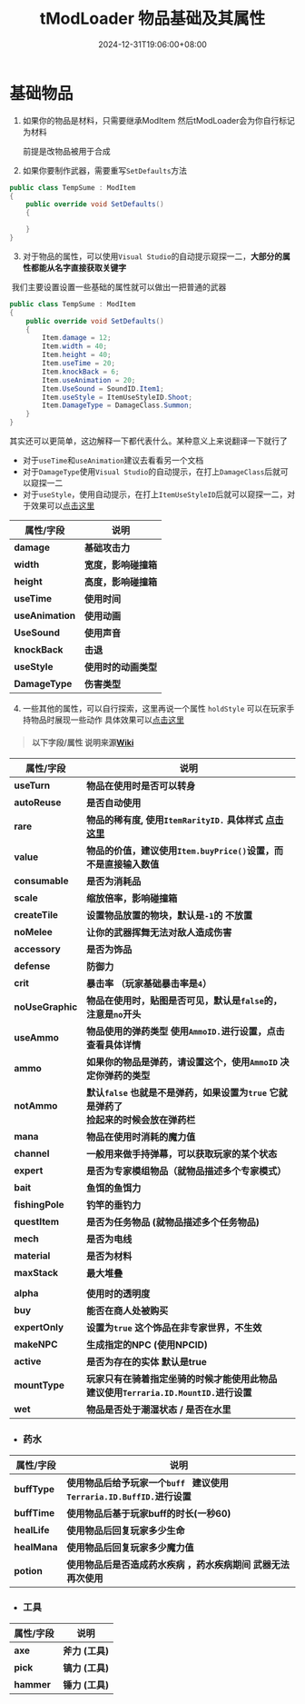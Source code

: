 ﻿---
title: "tModLoader 物品基础及其属性"
date: 2024-12-31T19:06:00+08:00
draft: false
tags: ["tModLoader"]
---
# 基础物品

1. 如果你的物品是材料，只需要继承ModItem 然后tModLoader会为你自行标记为材料

   前提是改物品被用于合成

2. 如果你要制作武器，需要重写`SetDefaults`方法

```cs
public class TempSume : ModItem
{
    public override void SetDefaults()
    {

    }
}
```

3. 对于物品的属性，可以使用`Visual Studio`的自动提示窥探一二，**大部分的属性都能从名字直接获取关键字**

​	我们主要设置设置一些基础的属性就可以做出一把普通的武器

```cs
public class TempSume : ModItem
{
    public override void SetDefaults()
    {
		Item.damage = 12;
		Item.width = 40;
		Item.height = 40;
		Item.useTime = 20;
		Item.knockBack = 6;
		Item.useAnimation = 20;
		Item.UseSound = SoundID.Item1;
		Item.useStyle = ItemUseStyleID.Shoot;
		Item.DamageType = DamageClass.Summon;
    }
}
```

​	其实还可以更简单，这边解释一下都代表什么。某种意义上来说翻译一下就行了

- 对于`useTime`和`useAnimation`建议去看看另一个文档
- 对于`DamageType`使用`Visual Studio`的自动提示，在打上`DamageClass`后就可以窥探一二
- 对于`useStyle`，使用自动提示，在打上`ItemUseStyleID`后就可以窥探一二，对于效果可以[点击这里](https://terraria.wiki.gg/wiki/Use_Style_IDs)



| 属性/字段        | 说明                 |
| ---------------- | -------------------- |
| **damage**       | **基础攻击力**       |
| **width**        | **宽度，影响碰撞箱** |
| **height**       | **高度，影响碰撞箱** |
| **useTime**      | **使用时间**         |
| **useAnimation** | **使用动画**         |
| **UseSound**     | **使用声音**         |
| **knockBack**    | **击退**             |
| **useStyle**     | **使用时的动画类型** |
| **DamageType**   | **伤害类型**         |



4. 一些其他的属性，可以自行探索，这里再说一个属性 `holdStyle` 可以在玩家手持物品时展现一些动作 具体效果可以[点击这里](https://terraria.wiki.gg/wiki/Use_Style_IDs)





> #### 以下字段/属性 说明来源[Wiki](https://github.com/tModLoader/tModLoader/wiki/Item-Class-Documentation)

| 属性/字段        | 说明                                                         |
| ---------------- | ------------------------------------------------------------ |
| **useTurn**      | **物品在使用时是否可以转身**                                 |
| **autoReuse**    | **是否自动使用**                                             |
| **rare**         | **物品的稀有度, 使用`ItemRarityID.` 具体样式 [点击这里](https://terraria.wiki.gg/zh/wiki/%E7%A8%80%E6%9C%89%E5%BA%A6)** |
| **value**        | **物品的价值，建议使用`Item.buyPrice()`设置，而不是直接输入数值** |
| **consumable**   | **是否为消耗品**                                             |
| **scale**        | **缩放倍率，影响碰撞箱**                                     |
| **createTile**   | **设置物品放置的物块，默认是`-1`的 不放置**                  |
| **noMelee**      | **让你的武器挥舞无法对敌人造成伤害**                         |
| **accessory**    | **是否为饰品**                                               |
| **defense**      | **防御力**                                                   |
| **crit**         | **暴击率 （玩家基础暴击率是`4`）**                           |
| **noUseGraphic** | **物品在使用时，贴图是否可见，默认是`false`的，注意是`no`开头** |
| **useAmmo**      | **物品使用的弹药类型 使用`AmmoID.`进行设置，点击查看具体详情** |
| **ammo**         | **如果你的物品是弹药，请设置这个，使用`AmmoID` 决定你弹药的类型** |
| **notAmmo**      | **默认`false` 也就是不是弹药，如果设置为`true` 它就是弹药了<br>捡起来的时候会放在弹药栏** |
| **mana**         | **物品在使用时消耗的魔力值**                                 |
| **channel**      | **一般用来做手持弹幕，可以获取玩家的某个状态**               |
| **expert**       | **是否为专家模组物品（就物品描述多个专家模式）**             |
| **bait**         | **鱼饵的鱼饵力**                                             |
| **fishingPole**  | **钓竿的垂钓力**                                             |
| **questItem**    | **是否为任务物品 (就物品描述多个任务物品)**                  |
| **mech**         | **是否为电线**                                               |
| **material**     | **是否为材料**                                               |
| **maxStack**     | **最大堆叠**                                                 |
|                  |                                                              |
| **alpha**        | **使用时的透明度**                                           |
| **buy**          | **能否在商人处被购买**                                       |
| **expertOnly**   | **设置为`true` 这个饰品在非专家世界，不生效**                |
| **makeNPC**      | **生成指定的NPC (使用NPCID)**                                |
| **active**       | **是否为存在的实体 默认是true**                              |
| **mountType**    | **玩家只有在骑着指定坐骑的时候才能使用此物品<br>建议使用`Terraria.ID.MountID.`进行设置** |
| **wet**          | **物品是否处于潮湿状态 / 是否在水里**                        |



- ### 药水

| 属性/字段    | 说明                                                         |
| ------------ | ------------------------------------------------------------ |
| **buffType** | **使用物品后给予玩家一个`buff ` 建议使用 `Terraria.ID.BuffID.`进行设置** |
| **buffTime** | **使用物品后基于玩家buff的时长(一秒60)**                     |
| **healLife** | **使用物品后回复玩家多少生命**                               |
| **healMana** | **使用物品后回复玩家多少魔力值**                             |
| **potion**   | **使用物品后是否造成药水疾病 ，药水疾病期间 武器无法再次使用** |



- ### 工具

| 属性/字段  | 说明            |
| ---------- | --------------- |
| **axe**    | **斧力 (工具)** |
| **pick**   | **镐力 (工具)** |
| **hammer** | **锤力 (工具)** |

